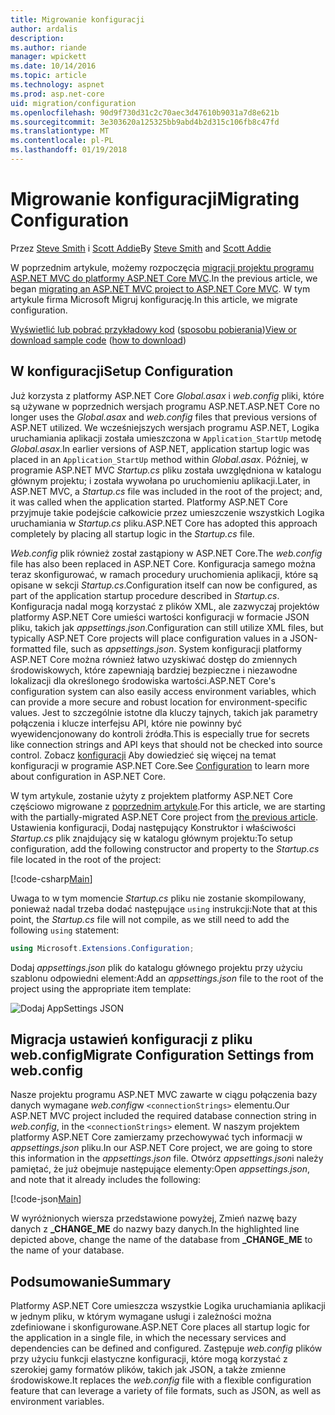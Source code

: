 ```yaml
---
title: Migrowanie konfiguracji
author: ardalis
description: 
ms.author: riande
manager: wpickett
ms.date: 10/14/2016
ms.topic: article
ms.technology: aspnet
ms.prod: asp.net-core
uid: migration/configuration
ms.openlocfilehash: 90d9f730d31c2c70aec3d47610b9031a7d8e621b
ms.sourcegitcommit: 3e303620a125325bb9abd4b2d315c106fb8c47fd
ms.translationtype: MT
ms.contentlocale: pl-PL
ms.lasthandoff: 01/19/2018
---
```

# <a name="migrating-configuration"></a><span data-ttu-id="a96d0-102">Migrowanie konfiguracji</span><span class="sxs-lookup"><span data-stu-id="a96d0-102">Migrating Configuration</span></span>

<span data-ttu-id="a96d0-103">Przez [Steve Smith](https://ardalis.com/) i [Scott Addie](https://scottaddie.com)</span><span class="sxs-lookup"><span data-stu-id="a96d0-103">By [Steve Smith](https://ardalis.com/) and [Scott Addie](https://scottaddie.com)</span></span>

<span data-ttu-id="a96d0-104">W poprzednim artykule, możemy rozpoczęcia [migracji projektu programu ASP.NET MVC do platformy ASP.NET Core MVC](mvc.md).</span><span class="sxs-lookup"><span data-stu-id="a96d0-104">In the previous article, we began [migrating an ASP.NET MVC project to ASP.NET Core MVC](mvc.md).</span></span> <span data-ttu-id="a96d0-105">W tym artykule firma Microsoft Migruj konfigurację.</span><span class="sxs-lookup"><span data-stu-id="a96d0-105">In this article, we migrate configuration.</span></span>

<span data-ttu-id="a96d0-106">[Wyświetlić lub pobrać przykładowy kod](https://github.com/aspnet/Docs/tree/master/aspnetcore/migration/configuration/samples) ([sposobu pobierania](xref:tutorials/index#how-to-download-a-sample))</span><span class="sxs-lookup"><span data-stu-id="a96d0-106">[View or download sample code](https://github.com/aspnet/Docs/tree/master/aspnetcore/migration/configuration/samples) ([how to download](xref:tutorials/index#how-to-download-a-sample))</span></span>

## <a name="setup-configuration"></a><span data-ttu-id="a96d0-107">W konfiguracji</span><span class="sxs-lookup"><span data-stu-id="a96d0-107">Setup Configuration</span></span>

<span data-ttu-id="a96d0-108">Już korzysta z platformy ASP.NET Core *Global.asax* i *web.config* pliki, które są używane w poprzednich wersjach programu ASP.NET.</span><span class="sxs-lookup"><span data-stu-id="a96d0-108">ASP.NET Core no longer uses the *Global.asax* and *web.config* files that previous versions of ASP.NET utilized.</span></span> <span data-ttu-id="a96d0-109">We wcześniejszych wersjach programu ASP.NET, Logika uruchamiania aplikacji została umieszczona w `Application_StartUp` metodę *Global.asax*.</span><span class="sxs-lookup"><span data-stu-id="a96d0-109">In earlier versions of ASP.NET, application startup logic was placed in an `Application_StartUp` method within *Global.asax*.</span></span> <span data-ttu-id="a96d0-110">Później, w programie ASP.NET MVC *Startup.cs* pliku została uwzględniona w katalogu głównym projektu; i została wywołana po uruchomieniu aplikacji.</span><span class="sxs-lookup"><span data-stu-id="a96d0-110">Later, in ASP.NET MVC, a *Startup.cs* file was included in the root of the project; and, it was called when the application started.</span></span> <span data-ttu-id="a96d0-111">Platformy ASP.NET Core przyjmuje takie podejście całkowicie przez umieszczenie wszystkich Logika uruchamiania w *Startup.cs* pliku.</span><span class="sxs-lookup"><span data-stu-id="a96d0-111">ASP.NET Core has adopted this approach completely by placing all startup logic in the *Startup.cs* file.</span></span>

<span data-ttu-id="a96d0-112">*Web.config* plik również został zastąpiony w ASP.NET Core.</span><span class="sxs-lookup"><span data-stu-id="a96d0-112">The *web.config* file has also been replaced in ASP.NET Core.</span></span> <span data-ttu-id="a96d0-113">Konfiguracja samego można teraz skonfigurować, w ramach procedury uruchomienia aplikacji, które są opisane w sekcji *Startup.cs*.</span><span class="sxs-lookup"><span data-stu-id="a96d0-113">Configuration itself can now be configured, as part of the application startup procedure described in *Startup.cs*.</span></span> <span data-ttu-id="a96d0-114">Konfiguracja nadal mogą korzystać z plików XML, ale zazwyczaj projektów platformy ASP.NET Core umieści wartości konfiguracji w formacie JSON pliku, takich jak *appsettings.json*.</span><span class="sxs-lookup"><span data-stu-id="a96d0-114">Configuration can still utilize XML files, but typically ASP.NET Core projects will place configuration values in a JSON-formatted file, such as *appsettings.json*.</span></span> <span data-ttu-id="a96d0-115">System konfiguracji platformy ASP.NET Core można również łatwo uzyskiwać dostęp do zmiennych środowiskowych, które zapewniają bardziej bezpieczne i niezawodne lokalizacji dla określonego środowiska wartości.</span><span class="sxs-lookup"><span data-stu-id="a96d0-115">ASP.NET Core's configuration system can also easily access environment variables, which can provide a more secure and robust location for environment-specific values.</span></span> <span data-ttu-id="a96d0-116">Jest to szczególnie istotne dla kluczy tajnych, takich jak parametry połączenia i klucze interfejsu API, które nie powinny być wyewidencjonowany do kontroli źródła.</span><span class="sxs-lookup"><span data-stu-id="a96d0-116">This is especially true for secrets like connection strings and API keys that should not be checked into source control.</span></span> <span data-ttu-id="a96d0-117">Zobacz [konfiguracji](xref:fundamentals/configuration/index) Aby dowiedzieć się więcej na temat konfiguracji w programie ASP.NET Core.</span><span class="sxs-lookup"><span data-stu-id="a96d0-117">See [Configuration](xref:fundamentals/configuration/index) to learn more about configuration in ASP.NET Core.</span></span>

<span data-ttu-id="a96d0-118">W tym artykule, zostanie użyty z projektem platformy ASP.NET Core częściowo migrowane z [poprzednim artykule](mvc.md).</span><span class="sxs-lookup"><span data-stu-id="a96d0-118">For this article, we are starting with the partially-migrated ASP.NET Core project from [the previous article](mvc.md).</span></span> <span data-ttu-id="a96d0-119">Ustawienia konfiguracji, Dodaj następujący Konstruktor i właściwości *Startup.cs* plik znajdujący się w katalogu głównym projektu:</span><span class="sxs-lookup"><span data-stu-id="a96d0-119">To setup configuration, add the following constructor and property to the *Startup.cs* file located in the root of the project:</span></span>

[!code-csharp[Main](configuration/samples/WebApp1/src/WebApp1/Startup.cs?range=11-21)]

<span data-ttu-id="a96d0-120">Uwaga to w tym momencie *Startup.cs* pliku nie zostanie skompilowany, ponieważ nadal trzeba dodać następujące `using` instrukcji:</span><span class="sxs-lookup"><span data-stu-id="a96d0-120">Note that at this point, the *Startup.cs* file will not compile, as we still need to add the following `using` statement:</span></span>

```csharp
using Microsoft.Extensions.Configuration;
```

<span data-ttu-id="a96d0-121">Dodaj *appsettings.json* plik do katalogu głównego projektu przy użyciu szablonu odpowiedni element:</span><span class="sxs-lookup"><span data-stu-id="a96d0-121">Add an *appsettings.json* file to the root of the project using the appropriate item template:</span></span>

![Dodaj AppSettings JSON](configuration/_static/add-appsettings-json.png)

## <a name="migrate-configuration-settings-from-webconfig"></a><span data-ttu-id="a96d0-123">Migracja ustawień konfiguracji z pliku web.config</span><span class="sxs-lookup"><span data-stu-id="a96d0-123">Migrate Configuration Settings from web.config</span></span>

<span data-ttu-id="a96d0-124">Nasze projektu programu ASP.NET MVC zawarte w ciągu połączenia bazy danych wymagane *web.config*w `<connectionStrings>` elementu.</span><span class="sxs-lookup"><span data-stu-id="a96d0-124">Our ASP.NET MVC project included the required database connection string in *web.config*, in the `<connectionStrings>` element.</span></span> <span data-ttu-id="a96d0-125">W naszym projektem platformy ASP.NET Core zamierzamy przechowywać tych informacji w *appsettings.json* pliku.</span><span class="sxs-lookup"><span data-stu-id="a96d0-125">In our ASP.NET Core project, we are going to store this information in the *appsettings.json* file.</span></span> <span data-ttu-id="a96d0-126">Otwórz *appsettings.json*i należy pamiętać, że już obejmuje następujące elementy:</span><span class="sxs-lookup"><span data-stu-id="a96d0-126">Open *appsettings.json*, and note that it already includes the following:</span></span>

[!code-json[Main](../migration/configuration/samples/WebApp1/src/WebApp1/appsettings.json?highlight=4)]


<span data-ttu-id="a96d0-127">W wyróżnionych wiersza przedstawione powyżej, Zmień nazwę bazy danych z **_CHANGE_ME** do nazwy bazy danych.</span><span class="sxs-lookup"><span data-stu-id="a96d0-127">In the highlighted line depicted above, change the name of the database from **_CHANGE_ME** to the name of your database.</span></span>

## <a name="summary"></a><span data-ttu-id="a96d0-128">Podsumowanie</span><span class="sxs-lookup"><span data-stu-id="a96d0-128">Summary</span></span>

<span data-ttu-id="a96d0-129">Platformy ASP.NET Core umieszcza wszystkie Logika uruchamiania aplikacji w jednym pliku, w którym wymagane usługi i zależności można zdefiniowane i skonfigurowane.</span><span class="sxs-lookup"><span data-stu-id="a96d0-129">ASP.NET Core places all startup logic for the application in a single file, in which the necessary services and dependencies can be defined and configured.</span></span> <span data-ttu-id="a96d0-130">Zastępuje *web.config* plików przy użyciu funkcji elastyczne konfiguracji, które mogą korzystać z szerokiej gamy formatów plików, takich jak JSON, a także zmienne środowiskowe.</span><span class="sxs-lookup"><span data-stu-id="a96d0-130">It replaces the *web.config* file with a flexible configuration feature that can leverage a variety of file formats, such as JSON, as well as environment variables.</span></span>
